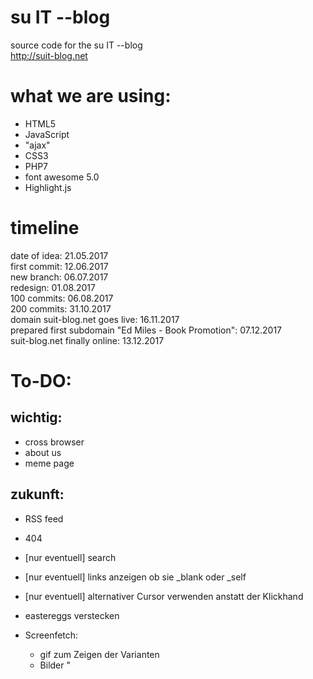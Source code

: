 # su IT --blog
source code for the su IT --blog
<br>
http://suit-blog.net

# what we are using:
- HTML5
- JavaScript
- "ajax"
- CSS3
- PHP7
- font awesome 5.0
- Highlight.js

# timeline

date of idea: 21.05.2017
<br>
first commit: 12.06.2017
<br>
new branch: 06.07.2017
<br>
redesign: 01.08.2017
<br>
100 commits: 06.08.2017
<br>
200 commits: 31.10.2017
<br>
domain suit-blog.net goes live: 16.11.2017
<br>
prepared first subdomain "Ed Miles - Book Promotion": 07.12.2017
<br>
suit-blog.net finally online: 13.12.2017

# To-DO:
## wichtig:

- cross browser
- about us
- meme page

## zukunft:

- RSS feed
- 404
- [nur eventuell] search
- [nur eventuell] links anzeigen ob sie _blank oder _self
- [nur eventuell] alternativer Cursor verwenden anstatt der Klickhand
- eastereggs verstecken

- Screenfetch:
	- gif zum Zeigen der Varianten
	- Bilder "
